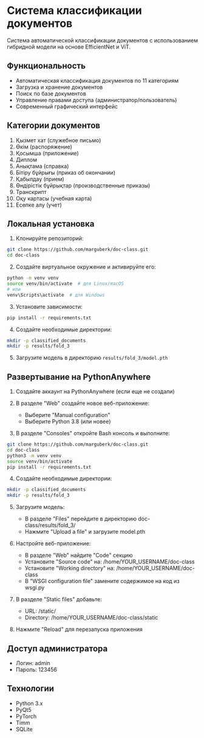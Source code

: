 # Система классификации документов

Система автоматической классификации документов с использованием гибридной модели на основе EfficientNet и ViT.

## Функциональность

- Автоматическая классификация документов по 11 категориям
- Загрузка и хранение документов
- Поиск по базе документов
- Управление правами доступа (администратор/пользователь)
- Современный графический интерфейс

## Категории документов

1. Қызмет хат (служебное письмо)
2. Өкім (распоряжение)
3. Қосымша (приложение)
4. Диплом
5. Анықтама (справка)
6. Бітіру бұйрығы (приказ об окончании)
7. Қабылдау (прием)
8. Өндірістік бұйрықтар (производственные приказы)
9. Транскрипт
10. Оқу картасы (учебная карта)
11. Есепке алу (учет)

## Локальная установка

1. Клонируйте репозиторий:
```bash
git clone https://github.com/marguberk/doc-class.git
cd doc-class
```

2. Создайте виртуальное окружение и активируйте его:
```bash
python -m venv venv
source venv/bin/activate  # для Linux/macOS
# или
venv\Scripts\activate  # для Windows
```

3. Установите зависимости:
```bash
pip install -r requirements.txt
```

4. Создайте необходимые директории:
```bash
mkdir -p classified_documents
mkdir -p results/fold_3
```

5. Загрузите модель в директорию `results/fold_3/model.pth`

## Развертывание на PythonAnywhere

1. Создайте аккаунт на PythonAnywhere (если еще не создали)

2. В разделе "Web" создайте новое веб-приложение:
   - Выберите "Manual configuration"
   - Выберите Python 3.8 (или новее)

3. В разделе "Consoles" откройте Bash консоль и выполните:
```bash
git clone https://github.com/marguberk/doc-class.git
cd doc-class
python3 -m venv venv
source venv/bin/activate
pip install -r requirements.txt
```

4. Создайте необходимые директории:
```bash
mkdir -p classified_documents
mkdir -p results/fold_3
```

5. Загрузите модель:
   - В разделе "Files" перейдите в директорию doc-class/results/fold_3/
   - Нажмите "Upload a file" и загрузите model.pth

6. Настройте веб-приложение:
   - В разделе "Web" найдите "Code" секцию
   - Установите "Source code" на: /home/YOUR_USERNAME/doc-class
   - Установите "Working directory" на: /home/YOUR_USERNAME/doc-class
   - В "WSGI configuration file" замените содержимое на код из wsgi.py

7. В разделе "Static files" добавьте:
   - URL: /static/
   - Directory: /home/YOUR_USERNAME/doc-class/static

8. Нажмите "Reload" для перезапуска приложения

## Доступ администратора

- Логин: admin
- Пароль: 123456

## Технологии

- Python 3.x
- PyQt5
- PyTorch
- Timm
- SQLite 